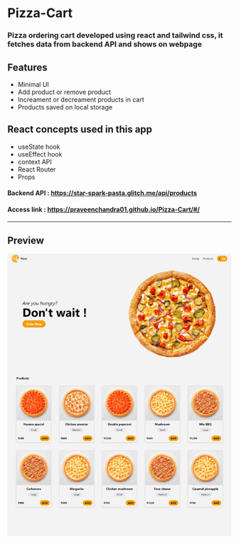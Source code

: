 # Pizza-Cart
### Pizza ordering cart developed using react and tailwind css, it fetches data from backend API and shows on webpage
## Features
- Minimal UI
- Add product or remove product
- Increament or decreament products in cart
- Products saved on local storage
## React concepts used in this app
- useState hook
- useEffect hook
- context API 
- React Router
- Props
#### Backend API : https://star-spark-pasta.glitch.me/api/products
#### Access link : https://praveenchandra01.github.io/Pizza-Cart/#/
---
## Preview
![](https://github.com/praveenchandra01/Pizza-Cart/blob/master/src/images/Pizza-Cart.png)
